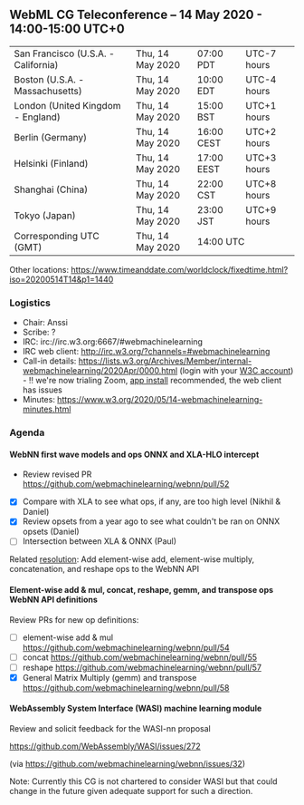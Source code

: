 ## WebML CG Teleconference – 14 May 2020 - 14:00-15:00 UTC+0

<table>
<tr><td> San Francisco (U.S.A. - California) <td> Thu, 14 May 2020 <td> 07:00 PDT <td> UTC-7 hours
<tr><td> Boston (U.S.A. - Massachusetts) <td> Thu, 14 May 2020 <td> 10:00 EDT <td> UTC-4 hours
<tr><td> London (United Kingdom - England) <td> Thu, 14 May 2020 <td> 15:00 BST <td> UTC+1 hours
<tr><td> Berlin (Germany) <td> Thu, 14 May 2020 <td> 16:00 CEST <td> UTC+2 hours
<tr><td> Helsinki (Finland) <td> Thu, 14 May 2020 <td> 17:00 EEST <td> UTC+3 hours
<tr><td> Shanghai (China) <td> Thu, 14 May 2020 <td> 22:00 CST <td> UTC+8 hours
<tr><td> Tokyo (Japan) <td> Thu, 14 May 2020 <td> 23:00 JST <td> UTC+9 hours
<tr><td> Corresponding UTC (GMT) <td> Thu, 14 May 2020 <td colspan=2> 14:00 UTC
</table>

Other locations: https://www.timeanddate.com/worldclock/fixedtime.html?iso=20200514T14&p1=1440

### Logistics

* Chair: Anssi
* Scribe: ?
* IRC: irc://irc.w3.org:6667/#webmachinelearning
* IRC web client: http://irc.w3.org/?channels=#webmachinelearning
* Call-in details: https://lists.w3.org/Archives/Member/internal-webmachinelearning/2020Apr/0000.html (login with your [W3C account](https://www.w3.org/Help/Account/)) - :bangbang: we're now trialing Zoom, [app install](https://zoom.us/download) recommended, the web client has issues
* Minutes: https://www.w3.org/2020/05/14-webmachinelearning-minutes.html

### Agenda

#### WebNN first wave models and ops ONNX and XLA-HLO intercept

- Review revised PR https://github.com/webmachinelearning/webnn/pull/52
- [x] Compare with XLA to see what ops, if any, are too high level (Nikhil & Daniel)
- [x] Review opsets from a year ago to see what couldn't be ran on ONNX opsets (Daniel)
- [ ] Intersection between XLA & ONNX (Paul)

Related [resolution](https://www.w3.org/2020/04/30-webmachinelearning-minutes.html#r01): Add element-wise add, element-wise multiply, concatenation, and reshape ops to the WebNN API

#### Element-wise add & mul, concat, reshape, gemm, and transpose ops WebNN API definitions

Review PRs for new op definitions:

- [ ] element-wise add & mul https://github.com/webmachinelearning/webnn/pull/54
- [ ] concat https://github.com/webmachinelearning/webnn/pull/55
- [ ] reshape https://github.com/webmachinelearning/webnn/pull/57
- [x] General Matrix Multiply (gemm) and transpose https://github.com/webmachinelearning/webnn/pull/58

#### WebAssembly System Interface (WASI) machine learning module

Review and solicit feedback for the WASI-nn proposal

https://github.com/WebAssembly/WASI/issues/272

(via https://github.com/webmachinelearning/webnn/issues/32)

Note: Currently this CG is not chartered to consider WASI but that could change in the future given adequate support for such a direction.
